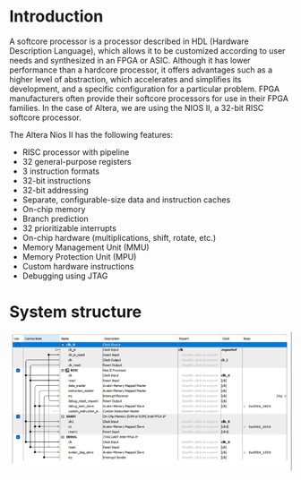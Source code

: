 # Introduction

A softcore processor is a processor described in HDL (Hardware Description Language), which allows it to be customized according to user needs and synthesized in an FPGA or ASIC. Although it has lower performance than a hardcore processor, it offers advantages such as a higher level of abstraction, which accelerates and simplifies its development, and a specific configuration for a particular problem. FPGA manufacturers often provide their softcore processors for use in their FPGA families. In the case of Altera, we are using the NIOS II, a 32-bit RISC softcore processor.

The Altera Nios II has the following features:

 - RISC processor with pipeline
 - 32 general-purpose registers
 - 3 instruction formats
 - 32-bit instructions
 - 32-bit addressing
 - Separate, configurable-size data and instruction caches
 - On-chip memory
 - Branch prediction
 - 32 prioritizable interrupts
 - On-chip hardware (multiplications, shift, rotate, etc.)
 - Memory Management Unit (MMU)
 - Memory Protection Unit (MPU)
 - Custom hardware instructions
 - Debugging using JTAG


# System structure
![Description](images/nios2.png)

